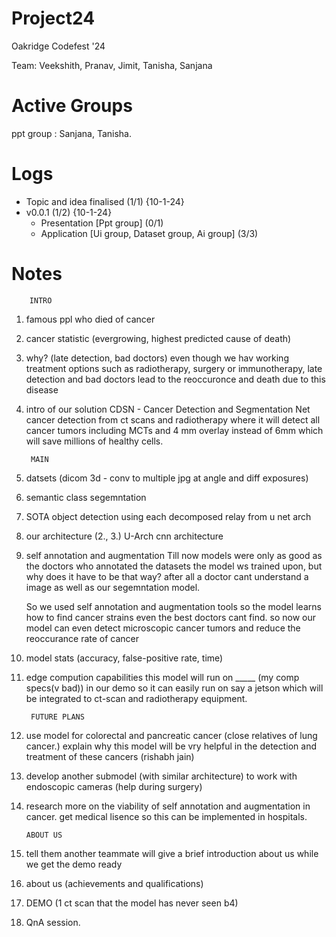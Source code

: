 # Project24

Oakridge Codefest '24

Team: Veekshith, Pranav, Jimit, Tanisha, Sanjana

# Active Groups
ppt group    : Sanjana,
               Tanisha.

# Logs
- Topic and idea finalised (1/1) {10-1-24} 
- v0.0.1 (1/2) {10-1-24}
    - Presentation [Ppt group] (0/1)
    - Application [Ui group, Dataset group, Ai group] (3/3)

# Notes

		INTRO

1. famous ppl who died of cancer
2. cancer statistic (evergrowing, highest predicted cause of death)
3. why? (late detection, bad doctors)
	even though we hav working treatment options such as radiotherapy, surgery or immunotherapy, late detection and bad doctors lead to the reoccuronce and death due to this disease
4. intro of our solution
	CDSN - Cancer Detection and Segmentation Net
	cancer detection from ct scans and radiotherapy where it will detect all cancer tumors including MCTs and 4 mm overlay instead of 6mm which will save millions of healthy cells.

		MAIN
1. datsets (dicom 3d - conv to multiple jpg at angle and diff exposures)
2. semantic class segemntation
3. SOTA object detection using each decomposed relay from u net arch
4. our architecture (2., 3.) U-Arch cnn architecture
5. self annotation and augmentation
	Till now models were only as good as the doctors who annotated the datasets the model ws trained upon, but why does it have to be that way? after all a doctor cant understand 
	a image as well as our segemntation model.

	So we used self annotation and augmentation tools so the model learns how to find cancer strains even the best doctors cant find. so now our model can even detect  microscopic
	cancer tumors and reduce the reoccurance rate of cancer
6. model stats (accuracy, false-positive rate, time)
7. edge compution capabilities
	this model will run on _____ (my comp specs(v bad)) in our demo
	so it can easily run on say a jetson which will be integrated to ct-scan and radiotherapy equipment.

		FUTURE PLANS
8. use model for colorectal and pancreatic cancer (close relatives of lung cancer.)
	explain why this model will be vry helpful in the detection and treatment of these cancers (rishabh jain)
9. develop another submodel (with similar architecture) to work with endoscopic cameras (help during surgery)
10. research more on the viability of self annotation and augmentation in cancer. 
    get medical lisence so this can be implemented in hospitals. 

		ABOUT US
11. tell them another teammate will give a brief introduction about us while we get the demo ready
12. about us (achievements and qualifications)
13. DEMO (1 ct scan that the model has never seen b4)

14. QnA session.
